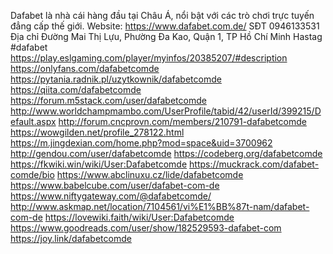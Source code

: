 Dafabet là nhà cái hàng đầu tại Châu Á, nổi bật với các trò chơi trực tuyến đẳng cấp thế giới.
Website:        https://www.dafabet.com.de/
SĐT        0946133531
Địa chỉ        Đường Mai Thị Lựu, Phường Đa Kao, Quận 1, TP Hồ Chí Minh
Hastag        #dafabet
https://play.eslgaming.com/player/myinfos/20385207/#description
https://onlyfans.com/dafabetcomde
https://pytania.radnik.pl/uzytkownik/dafabetcomde
https://qiita.com/dafabetcomde
https://forum.m5stack.com/user/dafabetcomde
http://www.worldchampmambo.com/UserProfile/tabid/42/userId/399215/Default.aspx
http://forum.cncprovn.com/members/210791-dafabetcomde
https://wowgilden.net/profile_278122.html
https://m.jingdexian.com/home.php?mod=space&uid=3700962
http://gendou.com/user/dafabetcomde
https://codeberg.org/dafabetcomde
https://fkwiki.win/wiki/User:Dafabetcomde
https://muckrack.com/dafabet-comde/bio
https://www.abclinuxu.cz/lide/dafabetcomde
https://www.babelcube.com/user/dafabet-com-de
https://www.niftygateway.com/@dafabetcomde/
http://www.askmap.net/location/7104561/vi%E1%BB%87t-nam/dafabet-com-de
https://lovewiki.faith/wiki/User:Dafabetcomde
https://www.goodreads.com/user/show/182529593-dafabet-com
https://joy.link/dafabetcomde


